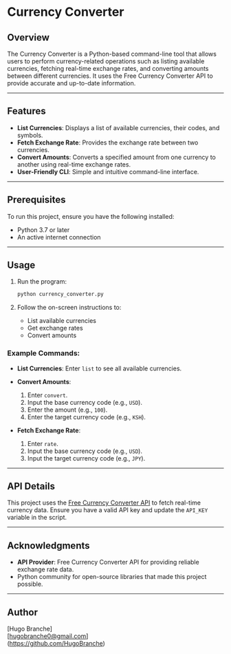 # Currency Converter

## Overview
The Currency Converter is a Python-based command-line tool that allows users to perform currency-related operations such as listing available currencies, fetching real-time exchange rates, and converting amounts between different currencies. It uses the Free Currency Converter API to provide accurate and up-to-date information.

---

## Features
- **List Currencies**: Displays a list of available currencies, their codes, and symbols.
- **Fetch Exchange Rate**: Provides the exchange rate between two currencies.
- **Convert Amounts**: Converts a specified amount from one currency to another using real-time exchange rates.
- **User-Friendly CLI**: Simple and intuitive command-line interface.

---

## Prerequisites
To run this project, ensure you have the following installed:
- Python 3.7 or later
- An active internet connection



---

## Usage
1. Run the program:
   ```bash
   python currency_converter.py
   ```

2. Follow the on-screen instructions to:
   - List available currencies
   - Get exchange rates
   - Convert amounts

### Example Commands:
- **List Currencies**:
  Enter `list` to see all available currencies.

- **Convert Amounts**:
  1. Enter `convert`.
  2. Input the base currency code (e.g., `USD`).
  3. Enter the amount (e.g., `100`).
  4. Enter the target currency code (e.g., `KSH`).

- **Fetch Exchange Rate**:
  1. Enter `rate`.
  2. Input the base currency code (e.g., `USD`).
  3. Input the target currency code (e.g., `JPY`).

---

## API Details
This project uses the [Free Currency Converter API](https://free.currencyconverterapi.com/) to fetch real-time currency data. Ensure you have a valid API key and update the `API_KEY` variable in the script.

---

## Acknowledgments
- **API Provider**: Free Currency Converter API for providing reliable exchange rate data.
- Python community for open-source libraries that made this project possible.

---

## Author
[Hugo Branche]  
[hugobranche0@gmail.com]  
(https://github.com/HugoBranche)

